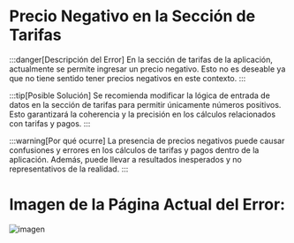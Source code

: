 # Precio Negativo en la Sección de Tarifas

:::danger[Descripción del Error]
En la sección de tarifas de la aplicación, actualmente se permite ingresar un precio negativo. Esto no es deseable ya que no tiene sentido tener precios negativos en este contexto.
:::

:::tip[Posible Solución]
Se recomienda modificar la lógica de entrada de datos en la sección de tarifas para permitir únicamente números positivos. Esto garantizará la coherencia y la precisión en los cálculos relacionados con tarifas y pagos.
:::

:::warning[Por qué ocurre]
La presencia de precios negativos puede causar confusiones y errores en los cálculos de tarifas y pagos dentro de la aplicación. Además, puede llevar a resultados inesperados y no representativos de la realidad.
:::

# Imagen de la Página Actual del Error:
![imagen](./img/d4.png)

